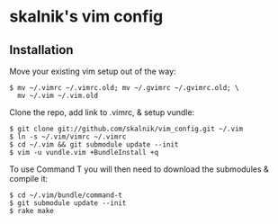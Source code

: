 skalnik's vim config
====================

Installation
------------

Move your existing vim setup out of the way:

    $ mv ~/.vimrc ~/.vimrc.old; mv ~/.gvimrc ~/.gvimrc.old; \
      mv ~/.vim ~/.vim.old

Clone the repo, add link to .vimrc, & setup vundle:

    $ git clone git://github.com/skalnik/vim_config.git ~/.vim
    $ ln -s ~/.vim/vimrc ~/.vimrc
    $ cd ~/.vim && git submodule update --init
    $ vim -u vundle.vim +BundleInstall +q

To use Command T you will then need to download the submodules & compile it:

    $ cd ~/.vim/bundle/command-t
    $ git submodule update --init
    $ rake make 
